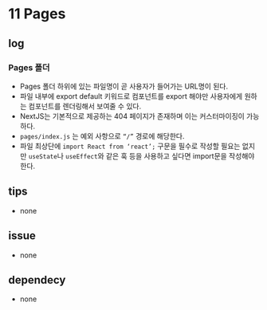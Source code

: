 # 11 Pages

## log

### Pages 폴더

- Pages 폴더 하위에 있는 파일명이 곧 사용자가 들어가는 URL명이 된다.
- 파일 내부에 export default 키워드로 컴포넌트를 export 해야만 사용자에게 원하는 컴포넌트를 렌더링해서 보여줄 수 있다.
- NextJS는 기본적으로 제공하는 404 페이지가 존재하며 이는 커스터마이징이 가능하다.
- `pages/index.js` 는 예외 사항으로 `“/”` 경로에 해당한다.
- 파일 최상단에 `import React from ‘react’;` 구문을 필수로 작성할 필요는 없지만 `useState`나 `useEffect`와 같은 훅 등을 사용하고 싶다면 import문을 작성해야한다.

## tips

- none

## issue

- none

## dependecy

- none
